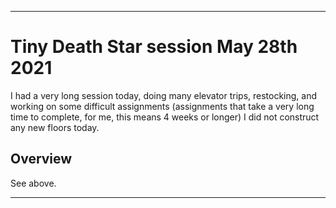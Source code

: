
***

# Tiny Death Star session May 28th 2021

I had a very long session today, doing many elevator trips, restocking, and working on some difficult assignments (assignments that take a very long time to complete, for me, this means 4 weeks or longer) I did not construct any new floors today.

## Overview

See above.

***

